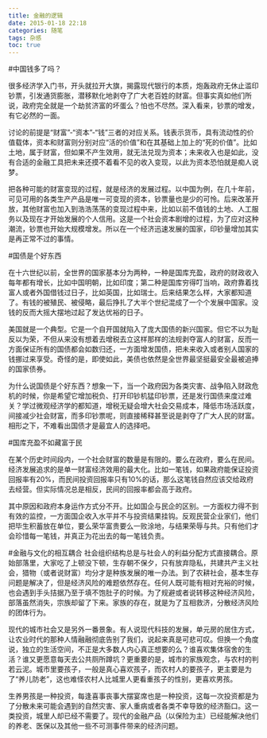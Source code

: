 ```yaml
---
title: 金融的逻辑
date: 2015-01-18 22:18
categories: 随笔
tags: 杂感
toc: true
---
```

#中国钱多了吗？

很多经济学入门书，开头就拉开大旗，揭露现代银行的本质，炮轰政府无休止滥印钞票，引发通货膨胀，潜移默化地剥夺了广大老百姓的财富。但事实真如他们所说，政府完全就是一个劫贫济富的坏蛋么？怕也不尽然。深入看来，钞票的增发，有它必然的一面。

讨论的前提是“财富”-“资本”-“钱”三者的对应关系。钱表示货币，具有流动性的价值载体，资本和财富则分别对应“活的价值”和在其基础上加上的“死的价值”。比如土地，属于财富，但如果不产生效用，就无法兑现为资本；未来收入也是如此，没有合适的金融工具把未来还摸不着看不见的收入变现，以此为资本恐怕就是痴人说梦。

把各种可能的财富变现的过程，就是经济的发展过程。以中国为例，在几十年前，可见可用的各类生产产品是唯一可变现的资本，钞票量也是少的可怜。后来改革开放，其他财富也加入到浩浩荡荡的变现过程中来，比如以前不值钱的土地、人工服务以及现在才开始发展的个人信用。这是一个社会资本剧增的过程，为了应对这种潮流，钞票也开始大规模增发。所以在一个经济迅速发展的国家，印钞量增加其实是再正常不过的事情。

#国债是个好东西

在十六世纪以前，全世界的国家基本分为两种，一种是国库充盈，政府的财政收入每年都有增长，比如中国明朝，比如印度；第二种是国库穷得叮当响，政府靠着找富人或者外国借钱过日子，比如英国，比如瑞士。后来结果怎么样，大家都知道了。有钱的被殖民、被侵略，最后挣扎了大半个世纪混成了一个个发展中国家。没钱的反而大摇大摆地过起了发达优裕的日子。

美国就是一个典型。它是一个自开国就陷入了庞大国债的新兴国家。但它不以为耻反以为荣，不但从来没有想着去增税去立这样那样的法规剥夺富人的财富，反而一方面保证所有的国债都会如数归还，一方面增发国债，把未来收入或者别人国家的钱挪过来享受。奇怪的是，即使如此，美债也依然是全世界最坚挺最安全最被追捧的国家债券。

为什么说国债是个好东西？想象一下，当一个政府因为各类灾害、战争陷入财政危机的时候，你是希望它增加税负、打开印钞机猛印钞票，还是发行国债来度过难关？学过微观经济学的都知道，增税无疑会增大社会交易成本，降低市场活跃度，间接减少社会财富，而多印钞票呢，则直接稀释甚至说是剥夺了广大人民的财富。相形之下，不难看出国债才是最宜人的选择吧。

#国库充盈不如藏富于民

在某个历史时间段内，一个社会财富的数量是有限的。要么在政府，要么在民间。经济发展追求的是单一财富经济效用的最大化。比如一笔钱，如果政府能保证投资回报率有20%，而民间投资回报率只有10%的话，那么这笔钱自然应该交给政府去经营。但实际情况总是相反，民间的回报率都会高于政府。

其中原因和政府本身运作方式分不开。比如国企与民企的区别。一方面权力得不到有效的监控，一方面国企收入水平并不与投资结果挂钩。反观民营企业家们，他们把毕生积蓄放在单位，要么荣华富贵要么一败涂地，与结果荣辱与共。只有他们才会珍惜每一笔钱，并真正为花出去的每一笔钱负责。

#金融与文化的相互耦合
社会组织结构总是与社会人的利益分配方式直接耦合。原始部落里，大家吃了上顿没下顿，生存朝不保夕，只有放弃隐私，共建共产主义社会，猎物（或者说财富）均分才是种族发展的唯一办法。到了农耕社会，基本生存问题是解决了，但是经济风险的难题依然存在。任何人既可能有相对充裕的时候，也会遇到手头拮据乃至于填不饱肚子的时候。为了规避或者说转移这种经济风险，部落虽然消失，宗族却留了下来。家族的存在，就是为了互相救济，分散经济风险的团体行为。

现代的城市社会又是另外一番景象。有人说现代科技的发展，单元房的居住方式，让农业时代的那种人情融融彻底告别了我们，说起来真是可悲可叹。但换一个角度说，独立的生活空间，不正是大多数人内心真正想要的么？谁喜欢集体宿舍的生活？谁又更愿意每天去公共厕所蹲坑？更重要的是，城市的家族观念，与农村的判若云泥。城市里要孩子，一般是真心喜欢孩子，而农村人的要孩子，更主要是为了“养儿防老”，这也难怪农村人比城里人更看重孩子的性别，更喜欢男孩。

生养男孩是一种投资，每逢喜事丧事大摆宴席也是一种投资，这每一次投资都是为了分散未来可能会遇到的自然灾害、家人重病或者各类不幸导致的经济豁口。这一类投资，城里人却已经不需要了。现代的金融产品（以保险为主）已经能解决他们的养老、医保以及其他一些不可测事件带来的经济问题。
